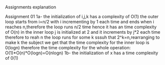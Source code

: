 Assignments explanation


Assignment 01
1a-
the initialization of i,j,k has a complexity of O(1)
the outer loop starts from i=n/2 with i incrementing by 1 each time and ends when i reaches n,therefore the loop runs n/2 time hence it has an time complexity of O(n)
in the inner loop j is initialized at 2 and it increments by j*2 each time therefore to reah n the loop runs for some k sssuh that 2^k=n,rearranging to make k the subject we get that the time complexity for the inner loop is 0(logn)
therefore the time complexity for the whole operation:
O(1)*O(n)*O(logn)=O(nlogn)
1b-
the initialization of x has a time complexity of 0(1)
